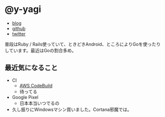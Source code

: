 # @y-yagi

* [blog](http://y-yagi.tumblr.com/)
* [github](https://github.com/y-yagi)
* [twitter](https://twitter.com/y_yagi)

普段はRuby / Rails使っていて、ときどきAndroid、ところによりGoを使ったりしています。最近はGoの割合多め。

## 最近気になること

* CI
  * [AWS CodeBuild](https://aws.amazon.com/jp/blogs/aws/aws-codebuild-fully-managed-build-service/)
  * 待ってる
* Google Pixel
  * 日本本当いつでるの
* 久し振りにWindowsマシン買いました。Cortana邪魔では。
